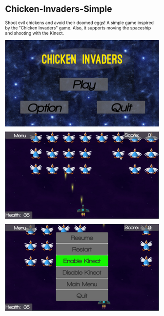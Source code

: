 # Chicken-Invaders-Simple

Shoot evil chickens and avoid their doomed eggs!
A simple game inspired by the "Chicken Invaders" game. Also, it supports moving the spaceship and shooting with the Kinect.

![MainMenu](Thumbnails/MainMenu.jpg)

![Game](Thumbnails/Game.jpg)

![Game_Kinect](Thumbnails/Game_Kinect.jpg)
